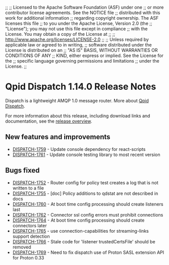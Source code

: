 ;;
;; Licensed to the Apache Software Foundation (ASF) under one
;; or more contributor license agreements.  See the NOTICE file
;; distributed with this work for additional information
;; regarding copyright ownership.  The ASF licenses this file
;; to you under the Apache License, Version 2.0 (the
;; "License"); you may not use this file except in compliance
;; with the License.  You may obtain a copy of the License at
;; 
;;   http://www.apache.org/licenses/LICENSE-2.0
;; 
;; Unless required by applicable law or agreed to in writing,
;; software distributed under the License is distributed on an
;; "AS IS" BASIS, WITHOUT WARRANTIES OR CONDITIONS OF ANY
;; KIND, either express or implied.  See the License for the
;; specific language governing permissions and limitations
;; under the License.
;;

# Qpid Dispatch 1.14.0 Release Notes

Dispatch is a lightweight AMQP 1.0 message router. More about
[Qpid
Dispatch]({{site_url}}/components/dispatch-router/index.html).

For more information about this release, including download links and
documentation, see the [release overview](index.html).


## New features and improvements

 - [DISPATCH-1759](https://issues.apache.org/jira/browse/DISPATCH-1759) - Update console dependency for react-scripts
 - [DISPATCH-1761](https://issues.apache.org/jira/browse/DISPATCH-1761) - Update console testing library to most recent version

## Bugs fixed

 - [DISPATCH-1752](https://issues.apache.org/jira/browse/DISPATCH-1752) - Router config for policy test creates a log that is not written to a file
 - [DISPATCH-1755](https://issues.apache.org/jira/browse/DISPATCH-1755) - [doc] Policy additions to qdstat are not described in docs
 - [DISPATCH-1760](https://issues.apache.org/jira/browse/DISPATCH-1760) - At boot time config processing should create listeners last
 - [DISPATCH-1762](https://issues.apache.org/jira/browse/DISPATCH-1762) - Connector ssl config errors must prohibit connections
 - [DISPATCH-1764](https://issues.apache.org/jira/browse/DISPATCH-1764) - At boot time config processing should create connectors later
 - [DISPATCH-1765](https://issues.apache.org/jira/browse/DISPATCH-1765) - use connection-capabilities for streaming-links support detection
 - [DISPATCH-1766](https://issues.apache.org/jira/browse/DISPATCH-1766) - Stale code for 'listener trustedCertsFile' should be removed
 - [DISPATCH-1769](https://issues.apache.org/jira/browse/DISPATCH-1769) - Need to fix dispatch use of Proton SASL extension API for Proton 0.33